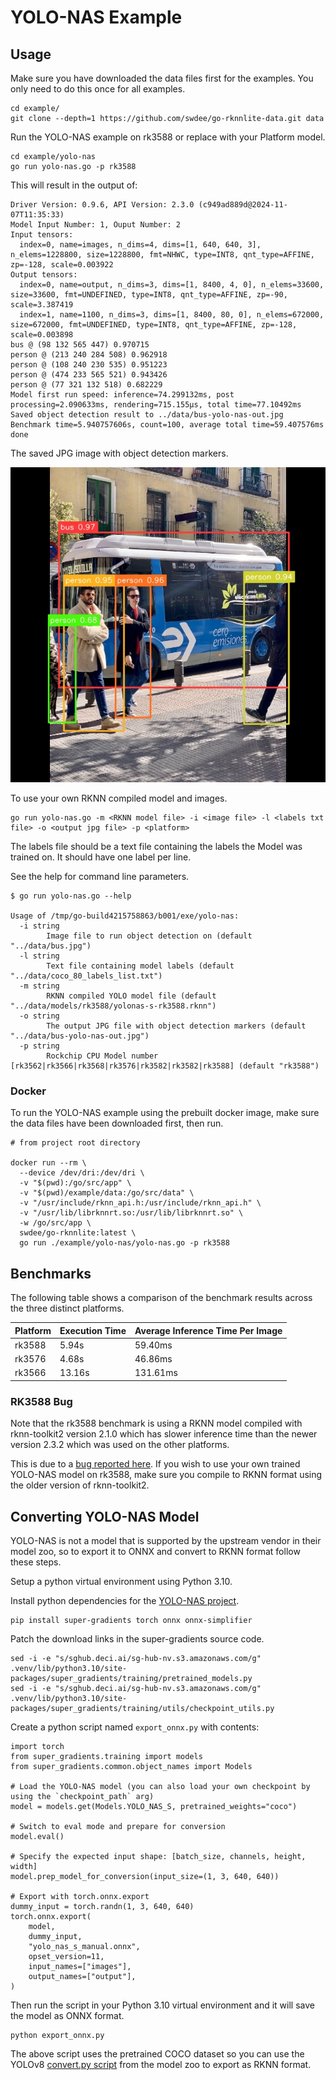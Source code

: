 # YOLO-NAS Example


## Usage

Make sure you have downloaded the data files first for the examples.
You only need to do this once for all examples.

```
cd example/
git clone --depth=1 https://github.com/swdee/go-rknnlite-data.git data
```

Run the YOLO-NAS example on rk3588 or replace with your Platform model.
```
cd example/yolo-nas
go run yolo-nas.go -p rk3588
```

This will result in the output of:
```
Driver Version: 0.9.6, API Version: 2.3.0 (c949ad889d@2024-11-07T11:35:33)
Model Input Number: 1, Ouput Number: 2
Input tensors:
  index=0, name=images, n_dims=4, dims=[1, 640, 640, 3], n_elems=1228800, size=1228800, fmt=NHWC, type=INT8, qnt_type=AFFINE, zp=-128, scale=0.003922
Output tensors:
  index=0, name=output, n_dims=3, dims=[1, 8400, 4, 0], n_elems=33600, size=33600, fmt=UNDEFINED, type=INT8, qnt_type=AFFINE, zp=-90, scale=3.387419
  index=1, name=1100, n_dims=3, dims=[1, 8400, 80, 0], n_elems=672000, size=672000, fmt=UNDEFINED, type=INT8, qnt_type=AFFINE, zp=-128, scale=0.003898
bus @ (98 132 565 447) 0.970715
person @ (213 240 284 508) 0.962918
person @ (108 240 230 535) 0.951223
person @ (474 233 565 521) 0.943426
person @ (77 321 132 518) 0.682229
Model first run speed: inference=74.299132ms, post processing=2.090633ms, rendering=715.155µs, total time=77.10492ms
Saved object detection result to ../data/bus-yolo-nas-out.jpg
Benchmark time=5.940757606s, count=100, average total time=59.407576ms
done
```


The saved JPG image with object detection markers.

![bus-yolo-nas-out.jpg](https://github.com/swdee/go-rknnlite-data/raw/master/docimg/bus-yolo-nas-out.jpg)



To use your own RKNN compiled model and images.
```
go run yolo-nas.go -m <RKNN model file> -i <image file> -l <labels txt file> -o <output jpg file> -p <platform>
```

The labels file should be a text file containing the labels the Model was trained on.
It should have one label per line.


See the help for command line parameters.
```
$ go run yolo-nas.go --help

Usage of /tmp/go-build4215758863/b001/exe/yolo-nas:
  -i string
        Image file to run object detection on (default "../data/bus.jpg")
  -l string
        Text file containing model labels (default "../data/coco_80_labels_list.txt")
  -m string
        RKNN compiled YOLO model file (default "../data/models/rk3588/yolonas-s-rk3588.rknn")
  -o string
        The output JPG file with object detection markers (default "../data/bus-yolo-nas-out.jpg")
  -p string
        Rockchip CPU Model number [rk3562|rk3566|rk3568|rk3576|rk3582|rk3582|rk3588] (default "rk3588")
```



### Docker

To run the YOLO-NAS example using the prebuilt docker image, make sure the data files have been downloaded first,
then run.
```
# from project root directory

docker run --rm \
  --device /dev/dri:/dev/dri \
  -v "$(pwd):/go/src/app" \
  -v "$(pwd)/example/data:/go/src/data" \
  -v "/usr/include/rknn_api.h:/usr/include/rknn_api.h" \
  -v "/usr/lib/librknnrt.so:/usr/lib/librknnrt.so" \
  -w /go/src/app \
  swdee/go-rknnlite:latest \
  go run ./example/yolo-nas/yolo-nas.go -p rk3588
```



## Benchmarks

The following table shows a comparison of the benchmark results across the three distinct platforms.


| Platform | Execution Time | Average Inference Time Per Image |
|----------|----------------|----------------------------------|
| rk3588   | 5.94s          | 59.40ms                          |
| rk3576   | 4.68s          | 46.86ms                          |
| rk3566   | 13.16s         | 131.61ms                         |


### RK3588 Bug

Note that the rk3588 benchmark is using a RKNN model compiled with rknn-toolkit2 
version 2.1.0 which has slower inference time than the newer version 2.3.2 which
was used on the other platforms.

This is due to a [bug reported here](https://github.com/airockchip/rknn-toolkit2/issues/378).  If 
you wish to use your own trained YOLO-NAS model on rk3588, make sure you compile 
to RKNN format using the older version of rknn-toolkit2.



## Converting YOLO-NAS Model

YOLO-NAS is not a model that 
is supported by the upstream vendor in their model zoo, so to export it 
to ONNX and convert to RKNN format follow these steps.

Setup a python virtual environment using Python 3.10.

Install python dependencies for the [YOLO-NAS project](https://github.com/Deci-AI/super-gradients).
```
pip install super-gradients torch onnx onnx-simplifier
```

Patch the download links in the super-gradients source code.
```
sed -i -e "s/sghub.deci.ai/sg-hub-nv.s3.amazonaws.com/g" .venv/lib/python3.10/site-packages/super_gradients/training/pretrained_models.py
sed -i -e "s/sghub.deci.ai/sg-hub-nv.s3.amazonaws.com/g" .venv/lib/python3.10/site-packages/super_gradients/training/utils/checkpoint_utils.py
```

Create a python script named `export_onnx.py` with contents:
```
import torch
from super_gradients.training import models
from super_gradients.common.object_names import Models

# Load the YOLO-NAS model (you can also load your own checkpoint by using the `checkpoint_path` arg)
model = models.get(Models.YOLO_NAS_S, pretrained_weights="coco")

# Switch to eval mode and prepare for conversion
model.eval()

# Specify the expected input shape: [batch_size, channels, height, width]
model.prep_model_for_conversion(input_size=(1, 3, 640, 640))

# Export with torch.onnx.export
dummy_input = torch.randn(1, 3, 640, 640)
torch.onnx.export(
    model,
    dummy_input,
    "yolo_nas_s_manual.onnx",
    opset_version=11,
    input_names=["images"],
    output_names=["output"],
) 
```

Then run the script in your Python 3.10 virtual environment and it will save
the model as ONNX format.
```
python export_onnx.py
```

The above script uses the pretrained COCO dataset so you can use the YOLOv8 
[convert.py script](https://github.com/airockchip/rknn_model_zoo/blob/main/examples/yolov8/python/convert.py) 
from the model zoo to export as RKNN format.


